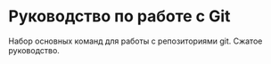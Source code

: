 #  Руководство по работе с Git

Набор основных команд для работы с репозиториями git. Сжатое руководство.
